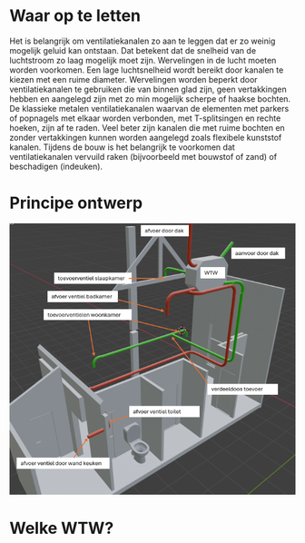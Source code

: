 
# Waar op te letten

Het is belangrijk om ventilatiekanalen zo aan te leggen dat er zo weinig mogelijk geluid kan ontstaan. Dat betekent dat de snelheid van de luchtstroom zo laag mogelijk moet zijn. Wervelingen in de lucht moeten worden voorkomen. Een lage luchtsnelheid wordt bereikt door kanalen te kiezen met een ruime diameter. Wervelingen worden beperkt door ventilatiekanalen te gebruiken die van binnen glad zijn, geen vertakkingen hebben en aangelegd zijn met zo min mogelijk scherpe of haakse bochten. De klassieke metalen ventilatiekanalen waarvan de elementen met parkers of popnagels met elkaar worden verbonden, met T-splitsingen en rechte hoeken, zijn af te raden. Veel beter zijn kanalen die met ruime bochten en zonder vertakkingen kunnen worden aangelegd zoals flexibele kunststof kanalen. Tijdens de bouw is het belangrijk te voorkomen dat ventilatiekanalen vervuild raken (bijvoorbeeld met bouwstof of zand) of beschadigen (indeuken).

# Principe ontwerp

![alt text](image.png)

# Welke WTW?

